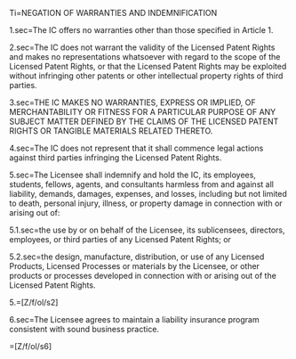 Ti=NEGATION OF WARRANTIES AND INDEMNIFICATION

1.sec=The IC offers no warranties other than those specified in Article 1.

2.sec=The IC does not warrant the validity of the Licensed Patent Rights and makes no representations whatsoever with regard to the scope of the Licensed Patent Rights, or that the Licensed Patent Rights may be exploited without infringing other patents or other intellectual property rights of third parties.

3.sec=THE IC MAKES NO WARRANTIES, EXPRESS OR IMPLIED, OF MERCHANTABILITY OR FITNESS FOR A PARTICULAR PURPOSE OF ANY SUBJECT MATTER DEFINED BY THE CLAIMS OF THE LICENSED PATENT RIGHTS OR TANGIBLE MATERIALS RELATED THERETO.

4.sec=The IC does not represent that it shall commence legal actions against third parties infringing the Licensed Patent Rights.

5.sec=The Licensee shall indemnify and hold the IC, its employees, students, fellows, agents, and consultants harmless from and against all liability, demands, damages, expenses, and losses, including but not limited to death, personal injury, illness, or property damage in connection with or arising out of:

5.1.sec=the use by or on behalf of the Licensee, its sublicensees, directors, employees, or third parties of any Licensed Patent Rights; or

5.2.sec=the design, manufacture, distribution, or use of any Licensed Products, Licensed Processes or materials by the Licensee, or other products or processes developed in connection with or arising out of the Licensed Patent Rights.

5.=[Z/f/ol/s2]

6.sec=The Licensee agrees to maintain a liability insurance program consistent with sound business practice.

=[Z/f/ol/s6]
